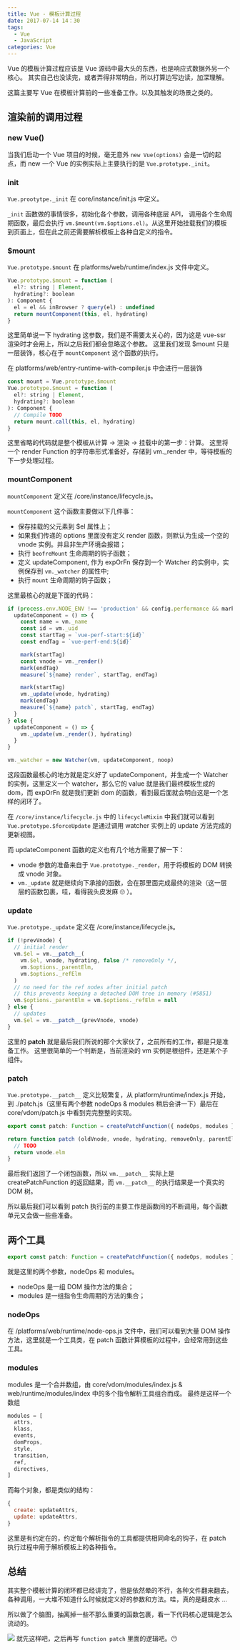 ```yaml
---
title: Vue - 模板计算过程
date: 2017-07-14 14：30
tags:
  - Vue
  - JavaScript
categories: Vue
---
```


Vue 的模板计算过程应该是 Vue 源码中最大头的东西，也是响应式数据外另一个核心。
其实自己也没读完，或者弄得非常明白，所以打算边写边读，加深理解。

<!-- more -->

这篇主要写 Vue 在模板计算前的一些准备工作。以及其触发的场景之类的。

## 渲染前的调用过程

### new Vue()

当我们启动一个 Vue 项目的时候，毫无意外 `new Vue(options)` 会是一切的起点，而 new 一个 Vue 的实例实际上主要执行的是 `Vue.prototype._init`。

### init

`Vue.prootytpe._init` 在 core/instance/init.js 中定义。

`_init` 函数做的事情很多，初始化各个参数，调用各种底层 API， 调用各个生命周期函数，最后会执行 `vm.$mount(vm.$options.el)`。从这里开始挂载我们的模板到页面上，但在此之前还需要解析模板上各种自定义的指令。

### $mount

`Vue.prototype.$mount` 在 platforms/web/runtime/index.js 文件中定义。


```JavaScript
Vue.prototype.$mount = function (
  el?: string | Element,
  hydrating?: boolean
): Component {
  el = el && inBrowser ? query(el) : undefined
  return mountComponent(this, el, hydrating)
}
```
这里简单说一下 hydrating 这参数，我们是不需要太关心的，因为这是 vue-ssr 渲染时才会用上，所以之后我们都会忽略这个参数。
这里我们发现 $mount 只是一层装饰，核心在于 `mountComponent` 这个函数的执行。

在 platforms/web/entry-runtime-with-compiler.js 中会进行一层装饰
```JavaScript
const mount = Vue.prototype.$mount
Vue.prototype.$mount = function (
  el?: string | Element,
  hydrating?: boolean
): Component {
  // Compile TODO
  return mount.call(this, el, hydrating)
}
```
这里省略的代码就是整个模板从计算 -> 渲染 -> 挂载中的第一步：计算。
这里将一个 render Function 的字符串形式准备好，存储到 vm._render 中，等待模板的下一步处理过程。

### mountComponent

`mountComponent` 定义在 /core/instance/lifecycle.js。

`mountComponent` 这个函数主要做以下几件事：
  - 保存挂载的父元素到 $el 属性上；
  - 如果我们传递的 options 里面没有定义 render 函数，则默认为生成一个空的 vnode 实例。并且非生产环境会报错；
  - 执行 `beofreMount` 生命周期的钩子函数；
  - 定义 updateComponent, 作为 expOrFn 保存到一个 Watcher 的实例中，实例保存到 `vm._watcher` 的属性中;
  - 执行 `mount` 生命周期的钩子函数；

这里最核心的就是下面的代码：
```JavaScript
if (process.env.NODE_ENV !== 'production' && config.performance && mark) {
  updateComponent = () => {
    const name = vm._name
    const id = vm._uid
    const startTag = `vue-perf-start:${id}`
    const endTag = `vue-perf-end:${id}`

    mark(startTag)
    const vnode = vm._render()
    mark(endTag)
    measure(`${name} render`, startTag, endTag)

    mark(startTag)
    vm._update(vnode, hydrating)
    mark(endTag)
    measure(`${name} patch`, startTag, endTag)
  }
} else {
  updateComponent = () => {
    vm._update(vm._render(), hydrating)
  }
}

vm._watcher = new Watcher(vm, updateComponent, noop)
```

这段函数最核心的地方就是定义好了 updateComponent，并生成一个 Watcher 的实例，这里定义一个 watcher，那么它的 value 就是我们最终模板生成的 dom，而 expOrFn 就是我们更新 dom 的函数，看到最后面就会明白这是一个怎样的闭环了。

在 `/core/instance/lifecycle.js` 中的 `lifecycleMixin` 中我们就可以看到 `Vue.prototype.$forceUpdate` 是通过调用 watcher 实例上的 update 方法完成的更新视图。

而 updateComponent 函数的定义也有几个地方需要了解一下：
  - vnode 参数的准备来自于 `Vue.prototype._render`，用于将模板的 DOM 转换成 vnode 对象。
  - `vm._update` 就是继续向下承接的函数，会在那里面完成最终的渲染（这一层层的函数包裹，哇，看得我头皮发麻 🙄 ）。

### update

`Vue.prototype._update` 定义在 /core/instance/lifecycle.js。

```JavaScript
if (!prevVnode) {
  // initial render
  vm.$el = vm.__patch__(
    vm.$el, vnode, hydrating, false /* removeOnly */,
    vm.$options._parentElm,
    vm.$options._refElm
  )
  // no need for the ref nodes after initial patch
  // this prevents keeping a detached DOM tree in memory (#5851)
  vm.$options._parentElm = vm.$options._refElm = null
} else {
  // updates
  vm.$el = vm.__patch__(prevVnode, vnode)
}
```

这里的 __patch__ 就是最后我们所说的那个大家伙了，之前所有的工作，都是只是准备工作。
这里很简单的一个判断是，当前渲染的 vm 实例是根组件，还是某个子组件。

### patch

`Vue.prototype.__patch__` 定义比较繁复，从 platform/runtime/index.js 开始，到 ./patch.js（这里有两个参数 nodeOps & modules 稍后会讲一下）最后在 core/vdom/patch.js 中看到完完整整的实现。

```JavaScript
export const patch: Function = createPatchFunction({ nodeOps, modules })
```

```JavaScript
return function patch (oldVnode, vnode, hydrating, removeOnly, parentElm, refElm) {
  // TODO
  return vnode.elm
}
```

最后我们返回了一个闭包函数，所以 `vm.__patch__` 实际上是 createPatchFunction 的返回结果，而 `vm.__patch__` 的执行结果是一个真实的 DOM 树。

所以最后我们可以看到 patch 执行前的主要工作是函数间的不断调用，每个函数单元又会做一些些准备。

## 两个工具

```JavaScript
export const patch: Function = createPatchFunction({ nodeOps, modules })
```

就是这里的两个参数，nodeOps 和 modules。

- nodeOps 是一组 DOM 操作方法的集合；
- modules 是一组指令生命周期的方法的集合；

### nodeOps
在 /platforms/web/runtime/node-ops.js 文件中，我们可以看到大量 DOM 操作方法，这里就是一个工具类，在 patch 函数计算模板的过程中，会经常用到这些工具。

### modules
modules 是一个合并数组，由 core/vdom/modules/index.js & web/runtime/modules/index 中的多个指令解析工具组合而成。
最终是这样一个数组
```JavaScript
modules = [
  attrs,
  klass,
  events,
  domProps,
  style,
  transition,
  ref,
  directives,
]
```

而每个对象，都是类似的结构：

```JavaScript
{
  create: updateAttrs,
  update: updateAttrs,
}
```

这里是有约定在的，约定每个解析指令的工具都提供相同命名的钩子，在 patch 执行过程中用于解析模板上的各种指令。

## 总结
其实整个模板计算的闭环都已经讲完了，但是依然晕的不行，各种文件翻来翻去，各种调用，一大堆不知道什么时候就定义好的参数和方法。哇，真的是翻皮水 ...

所以做了个脑图，抽离掉一些不那么重要的函数包裹，看一下代码核心逻辑是怎么流动的。

![](http://7xro5v.com1.z0.glb.clouddn.com/vue%20patch%20%E6%A8%A1%E6%9D%BF%E8%AE%A1%E7%AE%97%E6%B5%81%E7%A8%8B%E5%9B%BE.png)
就先这样吧，之后再写 `function patch` 里面的逻辑吧。😶
